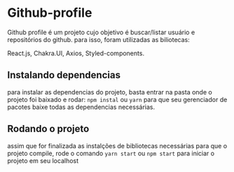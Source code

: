 # Github-profile

Github profile é um projeto cujo objetivo é buscar/listar usuário e repositórios do github.
para isso, foram utilizadas as biliotecas:

React.js, 
Chakra.UI,
Axios,
Styled-components.

## Instalando dependencias

para instalar as dependencias do projeto, basta entrar na pasta onde o projeto foi baixado e rodar:
`npm instal` ou `yarn` para que seu gerenciador de pacotes baixe todas as dependencias necessárias.

## Rodando o projeto

assim que for finalizada as instalções de bibliotecas necessárias para que o projeto compile,
rode o comando `yarn start` ou `npm start` para iniciar o projeto em seu localhost
